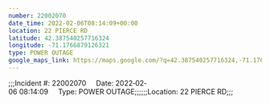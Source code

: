```yaml
---
number: 22002070
date_time: 2022-02-06T08:14:09+00:00
location: 22 PIERCE RD
latitude: 42.387540257716324
longitude: -71.1766879126321
type: POWER OUTAGE
google_maps_link: https://maps.google.com/?q=42.387540257716324,-71.1766879126321
---
```


;;;Incident #: 22002070     Date: 2022‐02‐06 08:14:09     Type: POWER OUTAGE;;;;;;Location: 22 PIERCE RD;;;
